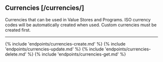 ## Currencies [/currencies/]

Currencies that can be used in Value Stores and Programs.  ISO currency codes will be automatically created when used.  Custom currencies must be created first.

---
{% include 'endpoints/currencies-create.md' %}
{% include 'endpoints/currencies-update.md' %}
{% include 'endpoints/currencies-delete.md' %}
{% include 'endpoints/currencies-get.md' %}
